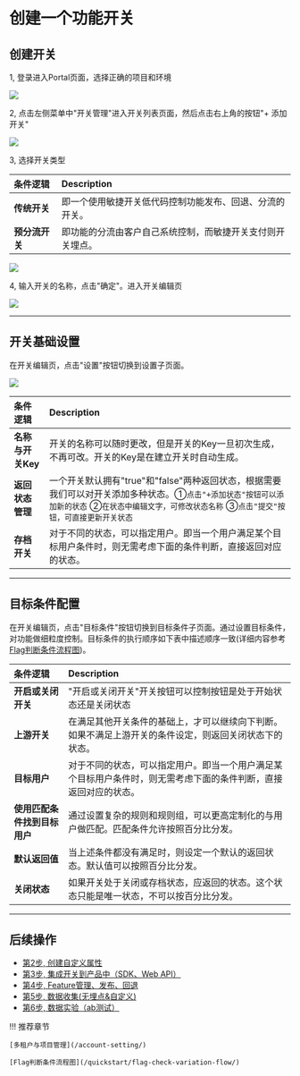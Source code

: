 # 创建一个功能开关

## 创建开关

1, 登录进入Portal页面，选择正确的项目和环境

![](/quickstart/img/1-0选择环境.png)

2, 点击左侧菜单中"开关管理"进入开关列表页面，然后点击右上角的按钮"+ 添加开关"

![](/quickstart/img/1-1创建开关.png)

3, 选择开关类型


| 条件逻辑           | Description                          |
| :---------------- | :----------------------------------- |
| **传统开关**       | 即一个使用敏捷开关低代码控制功能发布、回退、分流的开关。  |
| **预分流开关**     | 即功能的分流由客户自己系统控制，而敏捷开关支付则开关埋点。  |

![](/quickstart/img/1-2-a选择开关类型.png)


4, 输入开关的名称，点击"确定"。进入开关编辑页

![](/quickstart/img/1-2开关编辑初始页面.png)

-------

## 开关基础设置

在开关编辑页，点击"设置"按钮切换到设置子页面。

![](/quickstart/img/1-3设置tab.png)

| 条件逻辑           | Description                          |
| :---------------- | :----------------------------------- |
| **名称与开关Key**       | 开关的名称可以随时更改，但是开关的Key一旦初次生成，不再可改。开关的Key是在建立开关时自动生成。  |
| **返回状态管理**             | 一个开关默认拥有"true"和"false"两种返回状态，根据需要我们可以对开关添加多种状态。①`点击"+添加状态"按钮可以添加新的状态` ②`在状态中编辑文字，可修改状态名称` ③`点击"提交"按钮，可直接更新开关状态` |
| **存档开关**            | 对于不同的状态，可以指定用户。即当一个用户满足某个目标用户条件时，则无需考虑下面的条件判断，直接返回对应的状态。 |

-------

## 目标条件配置

在开关编辑页，点击"目标条件"按钮切换到目标条件子页面。通过设置目标条件，对功能做细粒度控制。目标条件的执行顺序如下表中描述顺序一致(详细内容参考[Flag判断条件流程图](/quickstart/flag-check-variation-flow/))。

| 条件逻辑           | Description                          |
| :---------------- | :----------------------------------- |
| **开启或关闭开关**       | "开启或关闭开关"开关按钮可以控制按钮是处于开始状态还是关闭状态  |
| **上游开关**             | 在满足其他开关条件的基础上，才可以继续向下判断。如果不满足上游开关的条件设定，则返回关闭状态下的状态。 |
| **目标用户**            | 对于不同的状态，可以指定用户。即当一个用户满足某个目标用户条件时，则无需考虑下面的条件判断，直接返回对应的状态。 |
| **使用匹配条件找到目标用户**     | 通过设置复杂的规则和规则组，可以更高定制化的与用户做匹配。匹配条件允许按照百分比分发。 |
| **默认返回值**            | 当上述条件都没有满足时，则设定一个默认的返回状态。默认值可以按照百分比分发。 |
| **关闭状态**            | 如果开关处于关闭或存档状态，应返回的状态。这个状态只能是唯一状态，不可以按百分比分发。 |



-------

## 后续操作

- [第2步, 创建自定义属性](/quickstart/add-attribute/)
- [第3步, 集成开关到产品中（SDK、Web API）](/quickstart/sdk-integration/)
- [第4步, Feature管理、发布、回退](/quickstart/release-rollback/)
- [第5步, 数据收集(无埋点&自定义)](/quickstart/send-event/)
- [第6步, 数据实验（ab测试）](/quickstart/abtest/)

!!! 推荐章节

    [多租户与项目管理](/account-setting/)

    [Flag判断条件流程图](/quickstart/flag-check-variation-flow/)
    
